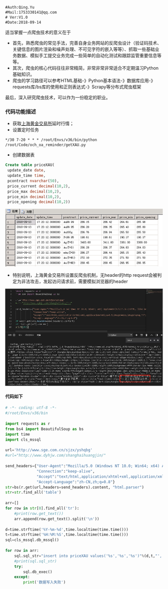 ```shell
#Auth:Qing.Yu
#Mail:1753330141@qq.com
# Ver:V1.0
#Date:2018-09-14
```
适当掌握一点爬虫技术的意义在于
- 首先，熟悉爬虫的常见手法，完善自身业务网站的反爬虫设计（验证码技术、关键信息的图片渲染和噪声处理、不可见字符的嵌入等等）、抓取一些基础业务数据、模拟手工提交业务完成一些简单的自动化测试和跟踪监管重要信息等等。
- 其次，爬虫的核心代码往往非常精简，非常非常非常适合不定期温习Python基础知识。
- 爬虫的学习路径可以参考HTML基础-》Python基本语法-》数据库应用-》requests库/bs库的使用和正则表达式-》Scrapy等分布式爬虫框架

最后，深入研究爬虫技术，可以作为一份稳定的职业。

### 代码功能描述
- 获取[上海黄金交易所](http://www.sge.com.cn/sjzx/yshqbg)延时行情；
- 设置定时任务
```
*/30 7-20 * * * /root/Envs/v36/bin/python /root/Code/och_oa_reminder/getXAU.py
```
- 创建数据表
```sql
Create table priceXAU(
 update_date date,
 update_time time,
 pcontract nvarchar(50),
 price_current decimal(10,2),
 price_max decimal(10,2),
 price_min decimal(10,2),
 price_opening decimal(10,2))
```
![采集数据](https://github.com/QingYu2017/pic/blob/master/07.png)
- 特别说明，上海黄金交易所设置反爬虫机制，无header的http request会被判定为非法攻击，发起访问请求前，需要模拟浏览器的header

![Image 报错截图](https://github.com/QingYu2017/pic/blob/master/08.png)
#### 代码如下
```python
# -*- coding: utf-8 -*- 
#/root/Envs/v36/bin

import requests as r
from bs4 import BeautifulSoup as bs
import time
import cls_mssql

url='http://www.sge.com.cn/sjzx/yshqbg'
#url="http://www.dyhjw.com/shanghaihuangjin/"

send_headers={"User-Agent":"Mozilla/5.0 (Windows NT 10.0; Win64; x64) AppleWebKit/537.36 (KHTML, like Gecko) Chrome/61.0.3163.100 Safari/537.36",
              "Connection":"keep-alive",
              "Accept":"text/html,application/xhtml+xml,application/xml;q=0.9,image/webp,image/apng,*/*;q=0.8",
              "Accept-Language":"zh-CN,zh;q=0.8"}
str=bs(r.get(url,headers=send_headers).content, "html.parser")
str=str.find_all('table')

arr=[]
for row in str[0].find_all('tr'):
    #print(row.get_text())
    arr.append(row.get_text().split('\n'))

d=time.strftime('%Y-%m-%d',time.localtime(time.time()))
t=time.strftime('%H:%M:%S',time.localtime(time.time()))
sql=cls_mssql.db_mssql()

for row in arr:
    sql.sql_str="insert into priceXAU values('%s','%s','%s')"%(d,t,"','".join(row[1:-1]))
    #print(sql.sql_str)
    try:
        sql.db_exec()
    except:
        print('数据写入失败')

```
